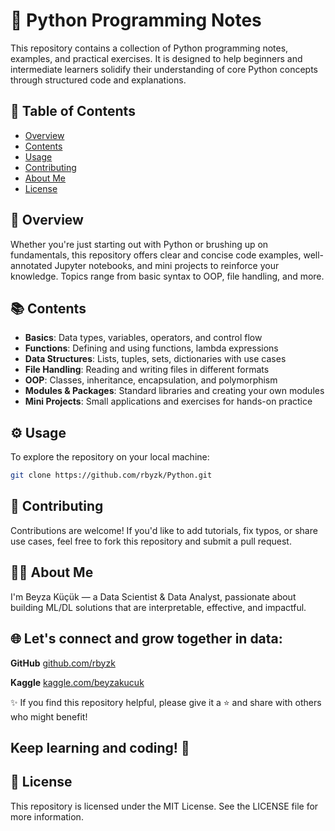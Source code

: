 # 🐍 Python Programming Notes

This repository contains a collection of Python programming notes, examples, and practical exercises. It is designed to help beginners and intermediate learners solidify their understanding of core Python concepts through structured code and explanations.

## 📁 Table of Contents

- [Overview](#overview)
- [Contents](#contents)
- [Usage](#usage)
- [Contributing](#contributing)
- [About Me](#about-me)
- [License](#license)

## 🧠 Overview

Whether you're just starting out with Python or brushing up on fundamentals, this repository offers clear and concise code examples, well-annotated Jupyter notebooks, and mini projects to reinforce your knowledge. Topics range from basic syntax to OOP, file handling, and more.

## 📚 Contents

- **Basics**: Data types, variables, operators, and control flow  
- **Functions**: Defining and using functions, lambda expressions  
- **Data Structures**: Lists, tuples, sets, dictionaries with use cases  
- **File Handling**: Reading and writing files in different formats  
- **OOP**: Classes, inheritance, encapsulation, and polymorphism  
- **Modules & Packages**: Standard libraries and creating your own modules  
- **Mini Projects**: Small applications and exercises for hands-on practice

## ⚙️ Usage

To explore the repository on your local machine:

```bash
git clone https://github.com/rbyzk/Python.git
```

## 🤝 Contributing
Contributions are welcome! If you'd like to add tutorials, fix typos, or share use cases, feel free to fork this repository and submit a pull request.


## 👩‍💻 About Me
I'm Beyza Küçük — a Data Scientist & Data Analyst, passionate about building ML/DL solutions that are interpretable, effective, and impactful.


## 🌐 Let's connect and grow together in data:

**GitHub** [github.com/rbyzk](https://github.com/rbyzk)

**Kaggle** [kaggle.com/beyzakucuk](https://www.kaggle.com/beyzakucuk)


✨ If you find this repository helpful, please give it a ⭐ and share with others who might benefit!

Keep learning and coding! 🚀
---

## 📜 License

This repository is licensed under the MIT License. See the LICENSE file for more information.
